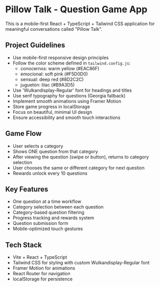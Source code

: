 <!-- Use this file to provide workspace-specific custom instructions to Copilot. For more details, visit https://code.visualstudio.com/docs/copilot/copilot-customization#_use-a-githubcopilotinstructionsmd-file -->

# Pillow Talk - Question Game App

This is a mobile-first React + TypeScript + Tailwind CSS application for meaningful conversations called "Pillow Talk".

## Project Guidelines

- Use mobile-first responsive design principles
- Follow the color scheme defined in `tailwind.config.js`:
  - conocernos: warm yellow (#EAC86F)
  - emocional: soft pink (#F5D0D0)  
  - sensual: deep red (#8D2C2C)
  - juguetón: lilac (#B9A3D5)
- Use 'Wulkandisplay-Regular' font for headings and titles
- Use serif typography for questions (Georgia fallback)
- Implement smooth animations using Framer Motion
- Store game progress in localStorage
- Focus on beautiful, minimal UI design
- Ensure accessibility and smooth touch interactions

## Game Flow

- User selects a category
- Shows ONE question from that category
- After viewing the question (swipe or button), returns to category selection
- User chooses the same or different category for next question
- Rewards unlock every 10 questions

## Key Features

- One question at a time workflow
- Category selection between each question
- Category-based question filtering
- Progress tracking and rewards system
- Question submission form
- Mobile-optimized touch gestures

## Tech Stack

- Vite + React + TypeScript
- Tailwind CSS for styling with custom Wulkandisplay-Regular font
- Framer Motion for animations
- React Router for navigation
- localStorage for persistence
